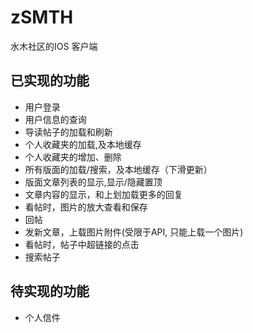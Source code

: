 # zSMTH
水木社区的IOS 客户端

## 已实现的功能
* 用户登录
* 用户信息的查询
* 导读帖子的加载和刷新
* 个人收藏夹的加载,及本地缓存
* 个人收藏夹的增加、删除
* 所有版面的加载/搜索，及本地缓存（下滑更新）
* 版面文章列表的显示,显示/隐藏置顶
* 文章内容的显示，和上划加载更多的回复
* 看帖时，图片的放大查看和保存
* 回帖
* 发新文章，上载图片附件(受限于API, 只能上载一个图片)
* 看帖时，帖子中超链接的点击
* 搜索帖子


## 待实现的功能
* 个人信件


